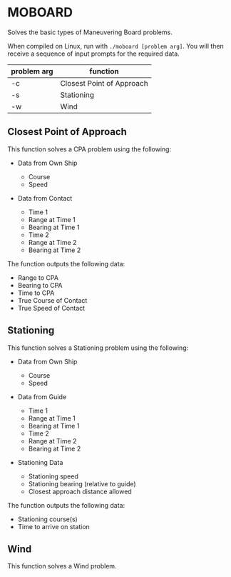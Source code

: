 # MOBOARD

Solves the basic types of Maneuvering Board problems.

When compiled on Linux, run with `./moboard [problem arg]`.
You will then receive a sequence of input prompts for the required data.

problem arg | function
----------- | --------
-c | Closest Point of Approach
-s | Stationing
-w | Wind

## Closest Point of Approach

This function solves a CPA problem using the following:

- Data from Own Ship
  - Course
  - Speed
  
- Data from Contact
  - Time 1
  - Range at Time 1
  - Bearing at Time 1
  - Time 2
  - Range at Time 2
  - Bearing at Time 2
  
The function outputs the following data:

- Range to CPA
- Bearing to CPA
- Time to CPA
- True Course of Contact
- True Speed of Contact

## Stationing

This function solves a Stationing problem using the following:

- Data from Own Ship
  - Course
  - Speed
  
- Data from Guide
  - Time 1
  - Range at Time 1
  - Bearing at Time 1
  - Time 2
  - Range at Time 2
  - Bearing at Time 2
  
- Stationing Data
  - Stationing speed
  - Stationing bearing (relative to guide)
  - Closest approach distance allowed
  
The function outputs the following data:

- Stationing course(s)
- Time to arrive on station

## Wind

This function solves a Wind problem.
